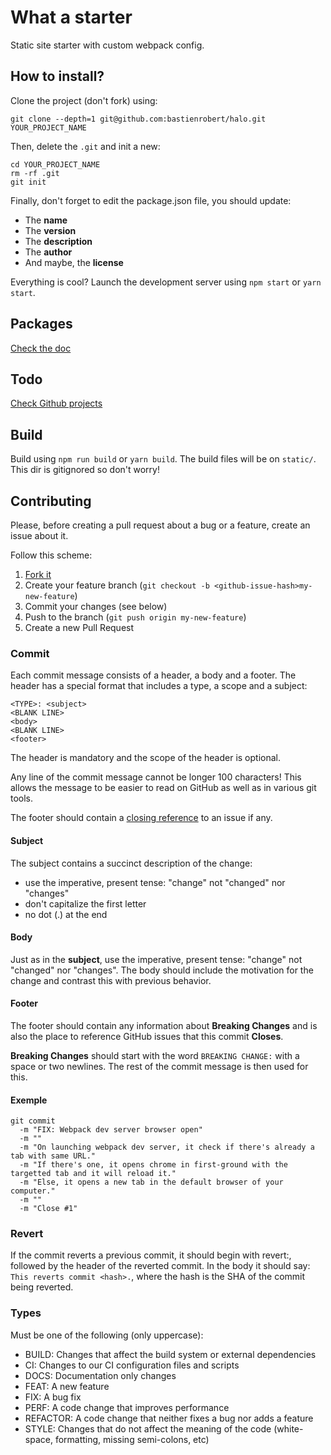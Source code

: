 # What a starter
Static site starter with custom webpack config.

## How to install?
Clone the project (don't fork) using:
```
git clone --depth=1 git@github.com:bastienrobert/halo.git YOUR_PROJECT_NAME
```

Then, delete the `.git` and init a new:
```
cd YOUR_PROJECT_NAME
rm -rf .git
git init
```

Finally, don't forget to edit the package.json file, you should update:
- The **name**
- The **version**
- The **description**
- The **author**
- And maybe, the **license**

Everything is cool? Launch the development server using `npm start` or `yarn start`.

## Packages
[Check the doc](https://github.com/bastienrobert/halo/wiki/Add-packages)

## Todo
[Check Github projects](https://github.com/bastienrobert/halo/projects)

## Build
Build using `npm run build` or `yarn build`. The build files will be on `static/`. This dir is gitignored so don't worry!

## Contributing
Please, before creating a pull request about a bug or a feature, create an issue about it.

Follow this scheme:
1. [Fork it](https://github.com/bastienrobert/halo/fork)
2. Create your feature branch (`git checkout -b <github-issue-hash>my-new-feature`)
3. Commit your changes (see below)
4. Push to the branch (`git push origin my-new-feature`)
5. Create a new Pull Request

### Commit
Each commit message consists of a header, a body and a footer. The header has a special format that includes a type, a scope and a subject:

```
<TYPE>: <subject>
<BLANK LINE>
<body>
<BLANK LINE>
<footer>
```

The header is mandatory and the scope of the header is optional.

Any line of the commit message cannot be longer 100 characters! This allows the message to be easier to read on GitHub as well as in various git tools.

The footer should contain a [closing reference](https://help.github.com/articles/closing-issues-via-commit-messages/) to an issue if any.

#### Subject
The subject contains a succinct description of the change:

* use the imperative, present tense: "change" not "changed" nor "changes"
* don't capitalize the first letter
* no dot (.) at the end

#### Body
Just as in the **subject**, use the imperative, present tense: "change" not "changed" nor "changes".
The body should include the motivation for the change and contrast this with previous behavior.

#### Footer
The footer should contain any information about **Breaking Changes** and is also the place to
reference GitHub issues that this commit **Closes**.

**Breaking Changes** should start with the word `BREAKING CHANGE:` with a space or two newlines. The rest of the commit message is then used for this.

#### Exemple
```
git commit
  -m "FIX: Webpack dev server browser open"
  -m ""
  -m "On launching webpack dev server, it check if there's already a tab with same URL."
  -m "If there's one, it opens chrome in first-ground with the targetted tab and it will reload it."
  -m "Else, it opens a new tab in the default browser of your computer."
  -m ""
  -m "Close #1"
```

### Revert
If the commit reverts a previous commit, it should begin with revert:, followed by the header of the reverted commit. In the body it should say: `This reverts commit <hash>.`, where the hash is the SHA of the commit being reverted.

### Types
Must be one of the following (only uppercase):

- BUILD: Changes that affect the build system or external dependencies
- CI: Changes to our CI configuration files and scripts
- DOCS: Documentation only changes
- FEAT: A new feature
- FIX: A bug fix
- PERF: A code change that improves performance
- REFACTOR: A code change that neither fixes a bug nor adds a feature
- STYLE: Changes that do not affect the meaning of the code (white-space, formatting, missing semi-colons, etc)
